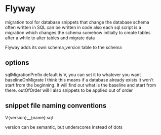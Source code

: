 # Flyway

migration tool for database
snippets that change the database schema
often written in SQL
can be written in code also
each sql script is a migration which changes the schema somehow
  initially to create tables
  after a while to alter tables and migrate data

Flyway adds its own schema_version table to the schema

## options

sqlMigrationPrefix    default is V, you can set it to whatever you want
baselineOnMigrate     I think this means if a database already exists it won't start from the beginning. It will find out what is the baseline and start from there.
outOfOrder            will I also snippets to be applied out of order

## snippet file naming conventions

V{version}\__{name}.sql

version can be semantic, but underscores instead of dots
